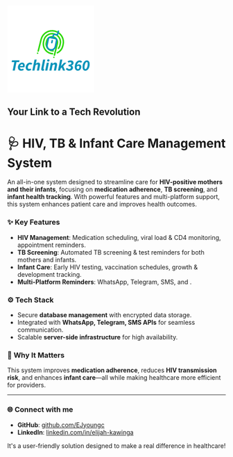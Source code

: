 ![TechLink 360 Logo](./assets/Techlink.png)
## **Your Link to a Tech Revolution**

# 🩺 **HIV, TB & Infant Care Management System**

An all-in-one system designed to streamline care for **HIV-positive mothers and their infants**, focusing on **medication adherence**, **TB screening**, and **infant health tracking**. With powerful features and multi-platform support, this system enhances patient care and improves health outcomes.

### ✨ **Key Features**
- **HIV Management**: Medication scheduling, viral load & CD4 monitoring, appointment reminders.
- **TB Screening**: Automated TB screening & test reminders for both mothers and infants.
- **Infant Care**: Early HIV testing, vaccination schedules, growth & development tracking.
- **Multi-Platform Reminders**: WhatsApp, Telegram, SMS, and .

### ⚙️ **Tech Stack**
- Secure **database management** with encrypted data storage.
- Integrated with **WhatsApp, Telegram, SMS APIs** for seamless communication.
- Scalable **server-side infrastructure** for high availability.

### 🎯 **Why It Matters**
This system improves **medication adherence**, reduces **HIV transmission risk**, and enhances **infant care**—all while making healthcare more efficient for providers.

---

### 🌐 **Connect with me**
- **GitHub**: [github.com/EJyoungc](https://github.com/EJyoungc)
- **LinkedIn**: [linkedin.com/in/elijah-kawinga](https://www.linkedin.com/in/elijah-kawinga)
<!-- - **Portfolio**: [yourportfolio.com](https://yourportfolio.com) -->

It's a user-friendly solution designed to make a real difference in healthcare!
